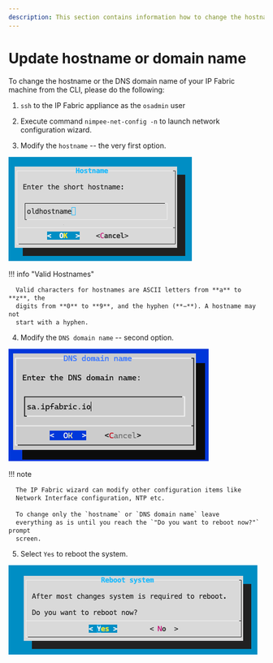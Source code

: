 ```yaml
---
description: This section contains information how to change the hostname using IP Fabric Boot Wizard.
---
```


# Update hostname or domain name

To change the hostname or the DNS domain name of your IP Fabric machine from the
CLI, please do the following:

1. `ssh` to the IP Fabric appliance as the `osadmin` user

2. Execute command `nimpee-net-config -n` to launch network configuration
   wizard.

3. Modify the `hostname` -- the very first option.

  ![change_hostname2](change_hostname2.png)

  !!! info "Valid Hostnames"

      Valid characters for hostnames are ASCII letters from **a** to **z**, the 
      digits from **0** to **9**, and the hyphen (**−**). A hostname may not 
      start with a hyphen.

4. Modify the `DNS domain name`  -- second option.

  ![change_domain_name](change_dns_domain_name.png)

  !!! note

      The IP Fabric wizard can modify other configuration items like
      Network Interface configuration, NTP etc.

      To change only the `hostname` or `DNS domain name` leave
      everything as is until you reach the `"Do you want to reboot now?"` prompt
      screen.

5. Select `Yes` to reboot the system.

![change_hostname4](reboot.png)
